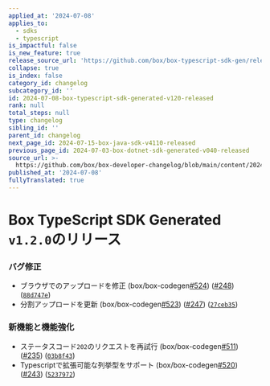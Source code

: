 ```yaml
---
applied_at: '2024-07-08'
applies_to:
  - sdks
  - typescript
is_impactful: false
is_new_feature: true
release_source_url: 'https://github.com/box/box-typescript-sdk-gen/releases/tag/v1.2.0'
collapse: true
is_index: false
category_id: changelog
subcategory_id: ''
id: 2024-07-08-box-typescript-sdk-generated-v120-released
rank: null
total_steps: null
type: changelog
sibling_id: ''
parent_id: changelog
next_page_id: 2024-07-15-box-java-sdk-v4110-released
previous_page_id: 2024-07-03-box-dotnet-sdk-generated-v040-released
source_url: >-
  https://github.com/box/box-developer-changelog/blob/main/content/2024/07-08-box-typescript-sdk-generated-v120-released.md
published_at: '2024-07-08'
fullyTranslated: true
---
```

# Box TypeScript SDK Generated `v1.2.0`のリリース

### バグ修正

* ブラウザでのアップロードを修正 (box/box-codegen[#524][1]) ([#248][2]) ([`88d747e`][3])
* 分割アップロードを更新 (box/box-codegen[#523][4]) ([#247][5]) ([`27ceb35`][6])

### 新機能と機能強化

* ステータスコード`202`のリクエストを再試行 (box/box-codegen[#511][7]) ([#235][8]) ([`03b8f43`][9])
* Typescriptで拡張可能な列挙型をサポート (box/box-codegen[#520][10]) ([#243][11]) ([`5237972`][12])

[1]: https://github.com/box/box-typescript-sdk-gen/issues/524

[2]: https://github.com/box/box-typescript-sdk-gen/issues/248

[3]: https://github.com/box/box-typescript-sdk-gen/commit/88d747e0f03dfa3c2d6089257c6e8b5b635775e0

[4]: https://github.com/box/box-typescript-sdk-gen/issues/523

[5]: https://github.com/box/box-typescript-sdk-gen/issues/247

[6]: https://github.com/box/box-typescript-sdk-gen/commit/27ceb35e6444843eea9b7ec6923fe958c9a74571

[7]: https://github.com/box/box-typescript-sdk-gen/issues/511

[8]: https://github.com/box/box-typescript-sdk-gen/issues/235

[9]: https://github.com/box/box-typescript-sdk-gen/commit/03b8f4314ada5ef5596706b7599cc76565fe96a5

[10]: https://github.com/box/box-typescript-sdk-gen/issues/520

[11]: https://github.com/box/box-typescript-sdk-gen/issues/243

[12]: https://github.com/box/box-typescript-sdk-gen/commit/523797273bc08e3b22609ef0019432ab3e43c3ba
